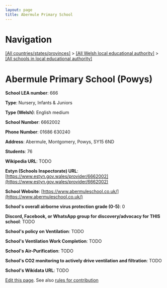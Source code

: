 ```yaml
---
layout: page
title: Abermule Primary School
---
```

# Navigation

[[All countries/states/provinces]](../../..) > [[All Welsh local educational authority]](../..) > [[All schools in local educational authority]](..)

# Abermule Primary School (Powys)

**School LEA number**: 666

**Type**: Nursery, Infants & Juniors

**Type (Welsh)**: English medium

**School Number**: 6662002

**Phone Number**: 01686 630240

**Address**: Abermule, Montgomery, Powys, SY15 6ND

**Students**: 76

**Wikipedia URL**: TODO

**Estyn (Schools Inspectorate) URL**: [https://www.estyn.gov.wales/provider/6662002](https://www.estyn.gov.wales/provider/6662002)

**School Website**: [https://www.abermuleschool.co.uk/](https://www.abermuleschool.co.uk/)

**School's overall airborne virus protection grade (0-5)**: 0

**Discord, Facebook, or WhatsApp group for discovery/advocacy for THIS school**: TODO

**School's policy on Ventilation**: TODO

**School's Ventilation Work Completion**: TODO

**School's Air-Purification**: TODO

**School's CO2 monitoring to actively drive ventilation and filtration**: TODO

**School's Wikidata URL**: TODO




[Edit this page](https://github.com/VentilationProject/Wales/edit/prif/./Powys/Abermule_Primary_School.md). See also [rules for contribution](../../../contribution-rules/)